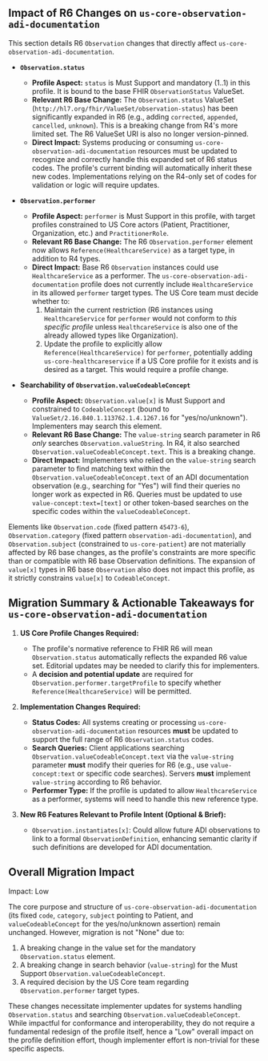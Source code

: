 ## Impact of R6 Changes on `us-core-observation-adi-documentation`

This section details R6 `Observation` changes that directly affect `us-core-observation-adi-documentation`.

*   **`Observation.status`**
    *   **Profile Aspect:** `status` is Must Support and mandatory (1..1) in this profile. It is bound to the base FHIR `ObservationStatus` ValueSet.
    *   **Relevant R6 Base Change:** The `Observation.status` ValueSet (`http://hl7.org/fhir/ValueSet/observation-status`) has been significantly expanded in R6 (e.g., adding `corrected`, `appended`, `cancelled`, `unknown`). This is a breaking change from R4's more limited set. The R6 ValueSet URI is also no longer version-pinned.
    *   **Direct Impact:** Systems producing or consuming `us-core-observation-adi-documentation` resources must be updated to recognize and correctly handle this expanded set of R6 status codes. The profile's current binding will automatically inherit these new codes. Implementations relying on the R4-only set of codes for validation or logic will require updates.

*   **`Observation.performer`**
    *   **Profile Aspect:** `performer` is Must Support in this profile, with target profiles constrained to US Core actors (Patient, Practitioner, Organization, etc.) and `PractitionerRole`.
    *   **Relevant R6 Base Change:** The R6 `Observation.performer` element now allows `Reference(HealthcareService)` as a target type, in addition to R4 types.
    *   **Direct Impact:** Base R6 `Observation` instances could use `HealthcareService` as a performer. The `us-core-observation-adi-documentation` profile does not currently include `HealthcareService` in its allowed `performer` target types. The US Core team must decide whether to:
        1.  Maintain the current restriction (R6 instances using `HealthcareService` for `performer` would not conform to *this specific profile* unless `HealthcareService` is also one of the already allowed types like Organization).
        2.  Update the profile to explicitly allow `Reference(HealthcareService)` for `performer`, potentially adding `us-core-healthcareservice` if a US Core profile for it exists and is desired as a target. This would require a profile change.

*   **Searchability of `Observation.valueCodeableConcept`**
    *   **Profile Aspect:** `Observation.value[x]` is Must Support and constrained to `CodeableConcept` (bound to `ValueSet/2.16.840.1.113762.1.4.1267.16` for "yes/no/unknown"). Implementers may search this element.
    *   **Relevant R6 Base Change:** The `value-string` search parameter in R6 *only* searches `Observation.valueString`. In R4, it also searched `Observation.valueCodeableConcept.text`. This is a breaking change.
    *   **Direct Impact:** Implementers who relied on the `value-string` search parameter to find matching text within the `Observation.valueCodeableConcept.text` of an ADI documentation observation (e.g., searching for "Yes") will find their queries no longer work as expected in R6. Queries must be updated to use `value-concept:text=[text]` or other token-based searches on the specific codes within the `valueCodeableConcept`.

Elements like `Observation.code` (fixed pattern `45473-6`), `Observation.category` (fixed pattern `observation-adi-documentation`), and `Observation.subject` (constrained to `us-core-patient`) are not materially affected by R6 base changes, as the profile's constraints are more specific than or compatible with R6 base Observation definitions. The expansion of `value[x]` types in R6 base `Observation` also does not impact this profile, as it strictly constrains `value[x]` to `CodeableConcept`.

## Migration Summary & Actionable Takeaways for `us-core-observation-adi-documentation`

1.  **US Core Profile Changes Required:**
    *   The profile's normative reference to FHIR R6 will mean `Observation.status` automatically reflects the expanded R6 value set. Editorial updates may be needed to clarify this for implementers.
    *   A **decision and potential update** are required for `Observation.performer.targetProfile` to specify whether `Reference(HealthcareService)` will be permitted.

2.  **Implementation Changes Required:**
    *   **Status Codes:** All systems creating or processing `us-core-observation-adi-documentation` resources **must** be updated to support the full range of R6 `Observation.status` codes.
    *   **Search Queries:** Client applications searching `Observation.valueCodeableConcept.text` via the `value-string` parameter **must** modify their queries for R6 (e.g., use `value-concept:text` or specific code searches). Servers **must** implement `value-string` according to R6 behavior.
    *   **Performer Type:** If the profile is updated to allow `HealthcareService` as a performer, systems will need to handle this new reference type.

3.  **New R6 Features Relevant to Profile Intent (Optional & Brief):**
    *   `Observation.instantiates[x]`: Could allow future ADI observations to link to a formal `ObservationDefinition`, enhancing semantic clarity if such definitions are developed for ADI documentation.

## Overall Migration Impact
Impact: Low

The core purpose and structure of `us-core-observation-adi-documentation` (its fixed `code`, `category`, `subject` pointing to Patient, and `valueCodeableConcept` for the yes/no/unknown assertion) remain unchanged. However, migration is not "None" due to:
1.  A breaking change in the value set for the mandatory `Observation.status` element.
2.  A breaking change in search behavior (`value-string`) for the Must Support `Observation.valueCodeableConcept`.
3.  A required decision by the US Core team regarding `Observation.performer` target types.

These changes necessitate implementer updates for systems handling `Observation.status` and searching `Observation.valueCodeableConcept`. While impactful for conformance and interoperability, they do not require a fundamental redesign of the profile itself, hence a "Low" overall impact on the profile definition effort, though implementer effort is non-trivial for these specific aspects.